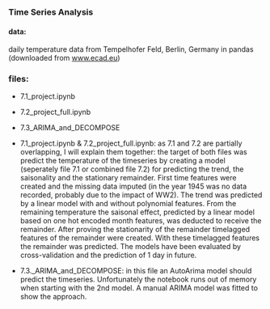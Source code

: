 ### Time Series Analysis

#### data: 
daily temperature data from Tempelhofer Feld, Berlin, Germany in pandas (downloaded from www.ecad.eu)

### files:
- 7.1_project.ipynb
- 7.2_project_full.ipynb
- 7.3_ARIMA_and_DECOMPOSE

- 7.1_project.ipynb & 7.2_project_full.ipynb:
as 7.1 and 7.2 are partially overlapping, I will explain them together:
the target of both files was predict the temperature of the timeseries by creating a model 
(seperately file 7.1 or combined file 7.2) for predicting the trend, the saisonality and the 
stationary remainder. First time features were created and the missing data imputed (in the year 1945 
was no data recorded, probably due to the impact of WW2). 
The trend was predicted by a linear model with and without polynomial features. 
From the remaining temperature the saisonal effect, predicted by a linear model based on one hot
encoded month features, was deducted to receive the remainder. After proving the stationarity of the
remainder timelagged features of the remainder were created. With these timelagged features the 
remainder was predicted. The models have been evaluated by cross-validation and the prediction of 1 
day in future.

- 7.3._ARIMA_and_DECOMPOSE:
in this file an AutoArima model should predict the timeseries. Unfortunately
the notebook runs out of memory when starting with the 2nd model.
A manual ARIMA model was fitted to show the approach.
